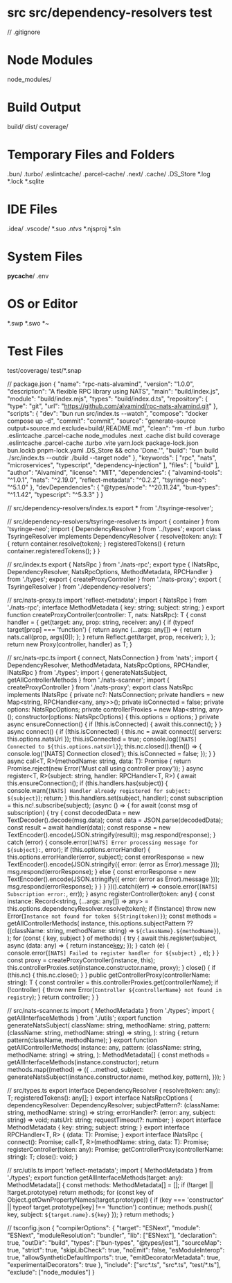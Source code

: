 src
src/dependency-resolvers
test
====================
// .gitignore
# Node Modules
node_modules/
# Build Output
build/
dist/
coverage/
# Temporary Files and Folders
.bun/
.turbo/
.eslintcache/
.parcel-cache/
.next/
.cache/
.DS_Store
*.log
*.lock
*.sqlite
# IDE Files
.idea/
.vscode/
*.suo
*.ntvs*
*.njsproj
*.sln
# System Files
__pycache__/
.env
# OS or Editor
*.swp
*.swo
*~
# Test Files
test/coverage/
test/*.snap

// package.json
{
  "name": "rpc-nats-alvamind",
  "version": "1.0.0",
  "description": "A flexible RPC library using NATS",
  "main": "build/index.js",
  "module": "build/index.mjs",
  "types": "build/index.d.ts",
  "repository": {
    "type": "git",
    "url": "https://github.com/alvamind/rpc-nats-alvamind.git"
  },
  "scripts": {
    "dev": "bun run src/index.ts --watch",
    "compose": "docker compose up -d",
    "commit": "commit",
    "source": "generate-source output=source.md exclude=build/,README.md",
    "clean": "rm -rf .bun .turbo .eslintcache .parcel-cache node_modules .next .cache dist build coverage .eslintcache .parcel-cache .turbo .vite yarn.lock package-lock.json bun.lockb pnpm-lock.yaml .DS_Store && echo 'Done.'",
    "build": "bun build ./src/index.ts --outdir ./build --target node"
  },
  "keywords": [
    "rpc",
    "nats",
    "microservices",
    "typescript",
    "dependency-injection"
  ],
  "files": [
    "build"
  ],
  "author": "Alvamind",
  "license": "MIT",
  "dependencies": {
    "alvamind-tools": "^1.0.1",
    "nats": "^2.19.0",
    "reflect-metadata": "^0.2.2",
    "tsyringe-neo": "^5.1.0"
  },
  "devDependencies": {
    "@types/node": "^20.11.24",
    "bun-types": "^1.1.42",
    "typescript": "^5.3.3"
  }
}

// src/dependency-resolvers/index.ts
export * from './tsyringe-resolver';

// src/dependency-resolvers/tsyringe-resolver.ts
import { container } from 'tsyringe-neo';
import { DependencyResolver } from '../types';
export class TsyringeResolver implements DependencyResolver {
  resolve<T>(token: any): T {
    return container.resolve(token);
  }
  registeredTokens() {
    return container.registeredTokens();
  }
}

// src/index.ts
export { NatsRpc } from './nats-rpc';
export type { INatsRpc, DependencyResolver, NatsRpcOptions, MethodMetadata, RPCHandler } from './types';
export { createProxyController } from './nats-proxy';
export { TsyringeResolver } from './dependency-resolvers';

// src/nats-proxy.ts
import 'reflect-metadata';
import { NatsRpc } from './nats-rpc';
interface MethodMetadata {
  key: string;
  subject: string;
}
export function createProxyController<T>(controller: T, nats: NatsRpc): T {
  const handler = {
    get(target: any, prop: string, receiver: any) {
      if (typeof target[prop] === 'function') {
        return async (...args: any[]) => {
          return nats.call(prop, args[0]);
        };
      }
      return Reflect.get(target, prop, receiver);
    },
  };
  return new Proxy(controller, handler) as T;
}

// src/nats-rpc.ts
import { connect, NatsConnection } from 'nats';
import { DependencyResolver, MethodMetadata, NatsRpcOptions, RPCHandler, INatsRpc } from './types';
import { generateNatsSubject, getAllControllerMethods } from './nats-scanner';
import { createProxyController } from './nats-proxy';
export class NatsRpc implements INatsRpc {
  private nc?: NatsConnection;
  private handlers = new Map<string, RPCHandler<any, any>>();
  private isConnected = false;
  private options: NatsRpcOptions;
  private controllerProxies = new Map<string, any>();
  constructor(options: NatsRpcOptions) {
    this.options = options;
  }
  private async ensureConnection() {
    if (!this.isConnected) {
      await this.connect();
    }
  }
  async connect() {
    if (!this.isConnected) {
      this.nc = await connect({ servers: this.options.natsUrl });
      this.isConnected = true;
      console.log(`[NATS] Connected to ${this.options.natsUrl}`);
      this.nc.closed().then(() => {
        console.log('[NATS] Connection closed');
        this.isConnected = false;
      });
    }
  }
  async call<T, R>(methodName: string, data: T): Promise<R> {
    return Promise.reject(new Error('Must call using controller proxy'));
  }
  async register<T, R>(subject: string, handler: RPCHandler<T, R>) {
    await this.ensureConnection();
    if (this.handlers.has(subject)) {
      console.warn(`[NATS] Handler already registered for subject: ${subject}`);
      return;
    }
    this.handlers.set(subject, handler);
    const subscription = this.nc!.subscribe(subject);
    (async () => {
      for await (const msg of subscription) {
        try {
          const decodedData = new TextDecoder().decode(msg.data);
          const data = JSON.parse(decodedData);
          const result = await handler(data);
          const response = new TextEncoder().encode(JSON.stringify(result));
          msg.respond(response);
        } catch (error) {
          console.error(`[NATS] Error processing message for ${subject}:`, error);
          if (this.options.errorHandler) {
            this.options.errorHandler(error, subject);
            const errorResponse = new TextEncoder().encode(JSON.stringify({ error: (error as Error).message }));
            msg.respond(errorResponse);
          } else {
            const errorResponse = new TextEncoder().encode(JSON.stringify({ error: (error as Error).message }));
            msg.respond(errorResponse);
          }
        }
      }
    })().catch((err) => console.error(`[NATS] Subscription error:`, err));
  }
  async registerController(token: any) {
    const instance: Record<string, (...args: any[]) => any> = this.options.dependencyResolver.resolve(token);
    if (!instance) throw new Error(`Instance not found for token ${String(token)}`);
    const methods = getAllControllerMethods(
      instance,
      this.options.subjectPattern ?? ((className: string, methodName: string) => `${className}.${methodName}`),
    );
    for (const { key, subject } of methods) {
      try {
        await this.register(subject, async (data: any) => {
          return instance[key](data);
        });
      } catch (e) {
        console.error(`[NATS] Failed to register handler for ${subject} `, e);
      }
    }
    const proxy = createProxyController(instance, this);
    this.controllerProxies.set(instance.constructor.name, proxy);
  }
  close() {
    if (this.nc) {
      this.nc.close();
    }
  }
  public getControllerProxy<T>(controllerName: string): T {
    const controller = this.controllerProxies.get(controllerName);
    if (!controller) {
      throw new Error(`Controller ${controllerName} not found in registry`);
    }
    return controller;
  }
}

// src/nats-scanner.ts
import { MethodMetadata } from './types';
import { getAllInterfaceMethods } from './utils';
export function generateNatsSubject(
  className: string,
  methodName: string,
  pattern: (className: string, methodName: string) => string,
): string {
  return pattern(className, methodName);
}
export function getAllControllerMethods(
  instance: any,
  pattern: (className: string, methodName: string) => string,
): MethodMetadata[] {
  const methods = getAllInterfaceMethods(instance.constructor);
  return methods.map((method) => ({
    ...method,
    subject: generateNatsSubject(instance.constructor.name, method.key, pattern),
  }));
}

// src/types.ts
export interface DependencyResolver {
  resolve<T>(token: any): T;
  registeredTokens(): any[];
}
export interface NatsRpcOptions {
  dependencyResolver: DependencyResolver;
  subjectPattern?: (className: string, methodName: string) => string;
  errorHandler?: (error: any, subject: string) => void;
  natsUrl: string;
  requestTimeout?: number;
}
export interface MethodMetadata {
  key: string;
  subject: string;
}
export interface RPCHandler<T, R> {
  (data: T): Promise<R>;
}
export interface INatsRpc {
  connect(): Promise<void>;
  call<T, R>(methodName: string, data: T): Promise<R>;
  registerController(token: any): Promise<void>;
  getControllerProxy<T>(controllerName: string): T;
  close(): void;
}

// src/utils.ts
import 'reflect-metadata';
import { MethodMetadata } from './types';
export function getAllInterfaceMethods(target: any): MethodMetadata[] {
  const methods: MethodMetadata[] = [];
  if (!target || !target.prototype) return methods;
  for (const key of Object.getOwnPropertyNames(target.prototype)) {
    if (key === 'constructor' || typeof target.prototype[key] !== 'function') continue;
    methods.push({ key, subject: `${target.name}.${key}` });
  }
  return methods;
}

// tsconfig.json
{
  "compilerOptions": {
    "target": "ESNext",
    "module": "ESNext",
    "moduleResolution": "bundler",
    "lib": ["ESNext"],
    "declaration": true,
    "outDir": "build",
    "types": ["bun-types", "@types/jest"],
    "sourceMap": true,
    "strict": true,
    "skipLibCheck": true,
    "noEmit": false,
    "esModuleInterop": true,
    "allowSyntheticDefaultImports": true,
    "emitDecoratorMetadata": true,
    "experimentalDecorators": true
  },
  "include": ["src*.ts", "src*.ts", "test/*.ts"],
  "exclude": ["node_modules"]
}

